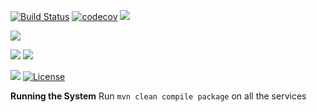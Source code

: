 [![Build Status](https://travis-ci.org/stackroute/ibm-wave7-online-fashion-retail.svg?branch=master)](https://travis-ci.org/stackroute/ibm-wave7-online-fashion-retail)
[![codecov](https://codecov.io/gh/stackroute/ibm-wave7-online-fashion-retail/branch/master/graph/badge.svg)](https://codecov.io/gh/stackroute/ibm-wave7-online-fashion-retail)
![](https://img.shields.io/codecov/c/github/stackroute/ibm-wave7-online-fashion-retail/master.svg?style=flat)

![](https://img.shields.io/github/issues/stackroute/ibm-wave7-online-fashion-retail.svg?style=popout)

![](https://img.shields.io/github/contributors/stackroute/ibm-wave7-online-fashion-retail.svg?style=popout)
![](https://img.shields.io/github/last-commit/stackroute/ibm-wave7-online-fashion-retail/master.svg?style=popout)

![](https://img.shields.io/github/repo-size/stackroute/ibm-wave7-online-fashion-retail.svg?style=popout)
[![License](https://img.shields.io/badge/License-Apache%202.0-blue.svg)](https://opensource.org/licenses/Apache-2.0)

****Running the System****
Run ```mvn clean compile package``` on all the services
